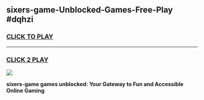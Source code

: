 
## sixers-game-Unblocked-Games-Free-Play #dqhzi
<h3>
<a href="https://us.freeplayer.one?title=sixers-game&ref=9M">CLICK TO PLAY</a></h3>
<hr>

<h3>
<a href="https://us.freeplayer.one?title=sixers-game&ref=9M">CLICK 2 PLAY</a>
  
</h3>

<a href="https://us.freeplayer.one?title=sixers-game&ref=9M"><img src="https://clearcache.store/games.png"></a>


**sixers-game games unblocked: Your Gateway to Fun and Accessible Online Gaming**

